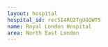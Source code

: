 ```yaml
---
layout: hospital
hospital_id: rec5I4RQ2TgUGQWT5
name: Royal London Hospital
area: North East London
---
```

